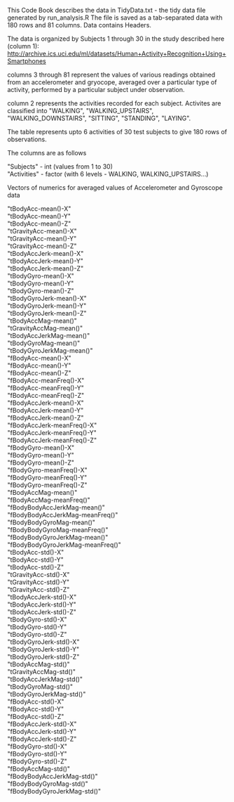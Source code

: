 This Code Book describes the data in TidyData.txt - the tidy data file generated by run_analysis.R
The file is saved as a tab-separated data with 180 rows and 81 columns. Data contains Headers.

The data is organized by Subjects 1 through 30 in the study described here (column 1): http://archive.ics.uci.edu/ml/datasets/Human+Activity+Recognition+Using+Smartphones

columns 3 through 81 represent the values of various readings obtained from an accelerometer and gryocope, averaged over a particular type of activity, performed by a particular subject under observation.

column 2 represents the activities recorded for each subject. Activites are classified into "WALKING", "WALKING_UPSTAIRS", "WALKING_DOWNSTAIRS", "SITTING", "STANDING", "LAYING".

The table represents upto 6 activities of 30 test subjects to give 180 rows of observations.

The columns are as follows

"Subjects" - int (values from 1 to 30)<br>
"Activities" - factor (with 6 levels - WALKING, WALKING_UPSTAIRS...)

Vectors of numerics for averaged values of Accelerometer and Gyroscope data

"tBodyAcc-mean()-X"<br>
"tBodyAcc-mean()-Y"<br>
"tBodyAcc-mean()-Z"<br>
"tGravityAcc-mean()-X"<br>
"tGravityAcc-mean()-Y"<br>
"tGravityAcc-mean()-Z"<br>
"tBodyAccJerk-mean()-X"<br>
"tBodyAccJerk-mean()-Y"<br>
"tBodyAccJerk-mean()-Z"<br>
"tBodyGyro-mean()-X"<br>
"tBodyGyro-mean()-Y"<br>
"tBodyGyro-mean()-Z"<br>
"tBodyGyroJerk-mean()-X"<br>
"tBodyGyroJerk-mean()-Y"<br>
"tBodyGyroJerk-mean()-Z"<br>
"tBodyAccMag-mean()"<br>
"tGravityAccMag-mean()"<br>
"tBodyAccJerkMag-mean()"<br>
"tBodyGyroMag-mean()"<br>
"tBodyGyroJerkMag-mean()"<br>
"fBodyAcc-mean()-X"<br>
"fBodyAcc-mean()-Y"<br>
"fBodyAcc-mean()-Z"<br>
"fBodyAcc-meanFreq()-X"<br>
"fBodyAcc-meanFreq()-Y"<br>
"fBodyAcc-meanFreq()-Z"<br>
"fBodyAccJerk-mean()-X"<br>
"fBodyAccJerk-mean()-Y"<br>
"fBodyAccJerk-mean()-Z"<br>
"fBodyAccJerk-meanFreq()-X"<br>
"fBodyAccJerk-meanFreq()-Y"<br>
"fBodyAccJerk-meanFreq()-Z"<br>
"fBodyGyro-mean()-X"<br>
"fBodyGyro-mean()-Y"<br>
"fBodyGyro-mean()-Z"<br>
"fBodyGyro-meanFreq()-X"<br>
"fBodyGyro-meanFreq()-Y"<br>
"fBodyGyro-meanFreq()-Z"<br>
"fBodyAccMag-mean()"<br>
"fBodyAccMag-meanFreq()"<br>
"fBodyBodyAccJerkMag-mean()"<br>
"fBodyBodyAccJerkMag-meanFreq()"<br>
"fBodyBodyGyroMag-mean()"<br>
"fBodyBodyGyroMag-meanFreq()"<br>
"fBodyBodyGyroJerkMag-mean()"<br>
"fBodyBodyGyroJerkMag-meanFreq()"<br>
"tBodyAcc-std()-X"<br>
"tBodyAcc-std()-Y"<br>
"tBodyAcc-std()-Z"<br>
"tGravityAcc-std()-X"<br>
"tGravityAcc-std()-Y"<br>
"tGravityAcc-std()-Z"<br>
"tBodyAccJerk-std()-X"<br>
"tBodyAccJerk-std()-Y"<br>
"tBodyAccJerk-std()-Z"<br>
"tBodyGyro-std()-X"<br>
"tBodyGyro-std()-Y"<br>
"tBodyGyro-std()-Z"<br>
"tBodyGyroJerk-std()-X"<br>
"tBodyGyroJerk-std()-Y"<br>
"tBodyGyroJerk-std()-Z"<br>
"tBodyAccMag-std()"<br>
"tGravityAccMag-std()"<br>
"tBodyAccJerkMag-std()"<br>
"tBodyGyroMag-std()"<br>
"tBodyGyroJerkMag-std()"<br>
"fBodyAcc-std()-X"<br>
"fBodyAcc-std()-Y"<br>
"fBodyAcc-std()-Z"<br>
"fBodyAccJerk-std()-X"<br>
"fBodyAccJerk-std()-Y"<br>
"fBodyAccJerk-std()-Z"<br>
"fBodyGyro-std()-X"<br>
"fBodyGyro-std()-Y"<br>
"fBodyGyro-std()-Z"<br>
"fBodyAccMag-std()"<br>
"fBodyBodyAccJerkMag-std()"<br>
"fBodyBodyGyroMag-std()"<br>
"fBodyBodyGyroJerkMag-std()"<br>
